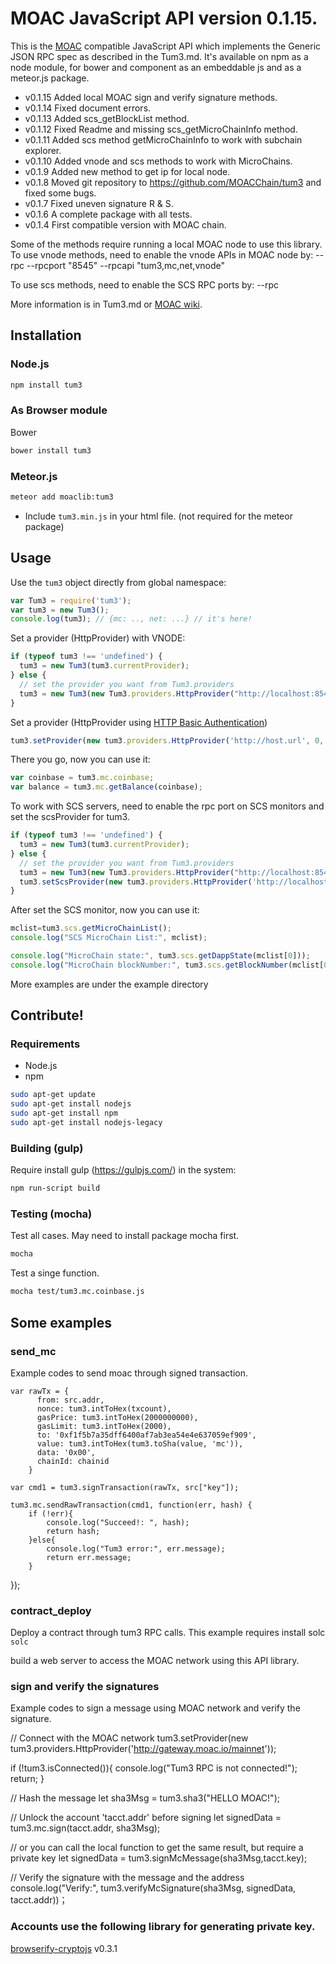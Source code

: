 # MOAC JavaScript API version 0.1.15.

This is the [MOAC](https://github.com/MOACChain/moac-core) compatible JavaScript API which implements the Generic JSON RPC spec as described in the Tum3.md. It's available on npm as a node module, for bower and component as an embeddable js and as a meteor.js package.

* v0.1.15 Added local MOAC sign and verify signature methods.
* v0.1.14 Fixed document errors.
* v0.1.13 Added scs_getBlockList method.
* v0.1.12 Fixed Readme and missing scs_getMicroChainInfo method.
* v0.1.11 Added scs method getMicroChainInfo to work with subchain explorer.
* v0.1.10 Added vnode and scs methods to work with MicroChains.
* v0.1.9 Added new method to get ip for local node.
* v0.1.8 Moved git repository to https://github.com/MOACChain/tum3 and fixed some bugs.
* v0.1.7 Fixed uneven signature R & S.
* v0.1.6 A complete package with all tests.
* v0.1.4 First compatible version with MOAC chain.

Some of the methods require running a local MOAC node to use this library.
To use vnode methods, need to enable the vnode APIs in MOAC node by:
--rpc --rpcport "8545" --rpcapi "tum3,mc,net,vnode"

To use scs methods, need to enable the SCS RPC ports by:
--rpc

More information is in Tum3.md or [MOAC wiki](https://github.com/MOACChain/moac-core/wiki/Tum3).


## Installation

### Node.js

```bash
npm install tum3
```

### As Browser module
Bower

```bash
bower install tum3
```
### Meteor.js

```bash
meteor add moaclib:tum3
```


* Include `tum3.min.js` in your html file. (not required for the meteor package)

## Usage
Use the `tum3` object directly from global namespace:

```js
var Tum3 = require('tum3');
var tum3 = new Tum3();
console.log(tum3); // {mc: .., net: ...} // it's here!
```

Set a provider (HttpProvider) with VNODE:

```js
if (typeof tum3 !== 'undefined') {
  tum3 = new Tum3(tum3.currentProvider);
} else {
  // set the provider you want from Tum3.providers
  tum3 = new Tum3(new Tum3.providers.HttpProvider("http://localhost:8545"));
}
```

Set a provider (HttpProvider using [HTTP Basic Authentication](https://en.wikipedia.org/wiki/Basic_access_authentication))

```js
tum3.setProvider(new tum3.providers.HttpProvider('http://host.url', 0, BasicAuthUsername, BasicAuthPassword));
```

There you go, now you can use it:

```js
var coinbase = tum3.mc.coinbase;
var balance = tum3.mc.getBalance(coinbase);
```

To work with SCS servers, need to enable the rpc port on SCS monitors
and set the scsProvider for tum3. 

```js
if (typeof tum3 !== 'undefined') {
  tum3 = new Tum3(tum3.currentProvider);
} else {
  // set the provider you want from Tum3.providers
  tum3 = new Tum3(new Tum3.providers.HttpProvider("http://localhost:8545"));
  tum3.setScsProvider(new tum3.providers.HttpProvider('http://localhost:8548'));
}
```

After set the SCS monitor, now you can use it:

```js
mclist=tum3.scs.getMicroChainList();
console.log("SCS MicroChain List:", mclist);

console.log("MicroChain state:", tum3.scs.getDappState(mclist[0]));
console.log("MicroChain blockNumber:", tum3.scs.getBlockNumber(mclist[0]));
```

More examples are under the example directory

## Contribute!

### Requirements

* Node.js
* npm

```bash
sudo apt-get update
sudo apt-get install nodejs
sudo apt-get install npm
sudo apt-get install nodejs-legacy
```

### Building (gulp)
Require install gulp (https://gulpjs.com/) in the system:

```bash
npm run-script build
```


### Testing (mocha)
Test all cases.
May need to install package mocha first.

```bash
mocha
```

Test a singe function.

```bash
mocha test/tum3.mc.coinbase.js 
```

## Some examples

### send_mc

Example codes to send moac through signed transaction.

	var rawTx = {
	      from: src.addr,
	      nonce: tum3.intToHex(txcount),
	      gasPrice: tum3.intToHex(2000000000),
  	      gasLimit: tum3.intToHex(2000),
	      to: '0xf1f5b7a35dff6400af7ab3ea54e4e637059ef909',
	      value: tum3.intToHex(tum3.toSha(value, 'mc')), 
	      data: '0x00',
	      chainId: chainid
	    }
		
	var cmd1 = tum3.signTransaction(rawTx, src["key"]);
	    
	tum3.mc.sendRawTransaction(cmd1, function(err, hash) {
	    if (!err){
	        console.log("Succeed!: ", hash);
	        return hash;
	    }else{
	        console.log("Tum3 error:", err.message);
	        return err.message;
	    }
});


### contract_deploy

Deploy a contract through tum3 RPC calls. This example requires install solc 
`solc`

build a web server to access
the MOAC network using this API library.

### sign and verify the signatures

Example codes to sign a message using MOAC network and verify the signature.

  // Connect with the MOAC network
  tum3.setProvider(new tum3.providers.HttpProvider('http://gateway.moac.io/mainnet'));

  if (!tum3.isConnected()){
      console.log("Tum3 RPC is not connected!");
     return;
  }

  // Hash the message
  let sha3Msg = tum3.sha3("HELLO MOAC!");

  // Unlock the account 'tacct.addr' before signing
  let signedData = tum3.mc.sign(tacct.addr, sha3Msg);

  // or you can call the local function to get the same result, but require a private key
  let signedData = tum3.signMcMessage(sha3Msg,tacct.key);

  // Verify the signature with the message and the address
  console.log("Verify:", tum3.verifyMcSignature(sha3Msg, signedData, tacct.addr))；


### Accounts use the following library for generating private key.

[browserify-cryptojs](https://github.com/fahad19/crypto-js/) v0.3.1





